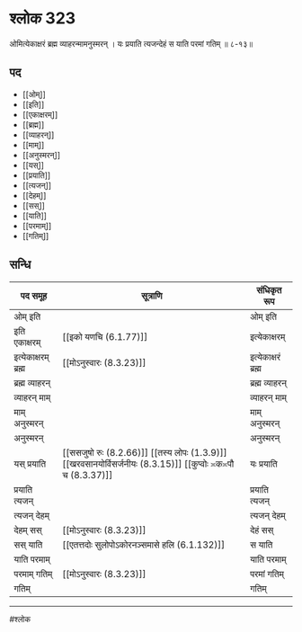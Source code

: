 # श्लोक 323

ओमित्येकाक्षरं ब्रह्म व्याहरन्मामनुस्मरन् ।
यः प्रयाति त्यजन्देहं स याति परमां गतिम् ॥ ८-१३॥


## पद 

- [[ओम्]]
- [[इति]]
- [[एकाक्षरम्]]
- [[ब्रह्म]]
- [[व्याहरन्]]
- [[माम्]]
- [[अनुस्मरन्]]
- [[यस्]]
- [[प्रयाति]]
- [[त्यजन्]]
- [[देहम्]]
- [[सस्]]
- [[याति]]
- [[परमाम्]]
- [[गतिम्]]

## सन्धि

| पद समूह | सूत्राणि | संधिकृत रूप |
| ----- | ----- | ----- |
| ओम् इति |  | ओम् इति |
| इति एकाक्षरम् |  [[इको यणचि (6.1.77)]] | इत्येकाक्षरम् |
| इत्येकाक्षरम् ब्रह्म |  [[मोऽनुस्वारः (8.3.23)]] | इत्येकाक्षरं ब्रह्म |
| ब्रह्म व्याहरन् |  | ब्रह्म व्याहरन् |
| व्याहरन् माम् |  | व्याहरन् माम् |
| माम् अनुस्मरन् |  | माम् अनुस्मरन् |
| अनुस्मरन् |  | अनुस्मरन् |
| यस् प्रयाति |  [[ससजुषो रुः (8.2.66)]] [[तस्य लोपः (1.3.9)]] [[खरवसानयोर्विसर्जनीयः (8.3.15)]] [[कुप्वोः ≍क≍पौ च (8.3.37)]] | यः प्रयाति |
| प्रयाति त्यजन् |  | प्रयाति त्यजन् |
| त्यजन् देहम् |  | त्यजन् देहम् |
| देहम् सस् |  [[मोऽनुस्वारः (8.3.23)]] | देहं सस् |
| सस् याति |  [[एतत्तदोः सुलोपोऽकोरनञ्समासे हलि (6.1.132)]] | स याति |
| याति परमाम् |  | याति परमाम् |
| परमाम् गतिम् |  [[मोऽनुस्वारः (8.3.23)]] | परमां गतिम् |
| गतिम् |  | गतिम् |


---

#श्लोक